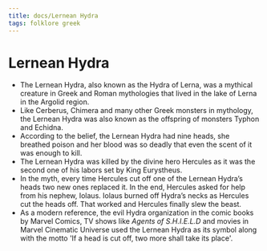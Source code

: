 ```yaml
---
title: docs/Lernean Hydra
tags: folklore greek
---
```


# Lernean Hydra

- The Lernean Hydra, also known as the Hydra of Lerna, was a mythical creature in Greek and Roman mythologies that lived in the lake of Lerna in the Argolid region.
- Like Cerberus, Chimera and many other Greek monsters in mythology, the Lernean Hydra was also known as the offspring of monsters Typhon and Echidna.
- According to the belief, the Lernean Hydra had nine heads, she breathed poison and her blood was so deadly that even the scent of it was enough to kill.
- The Lernean Hydra was killed by the divine hero Hercules as it was the second one of his labors set by King Eurystheus.
- In the myth, every time Hercules cut off one of the Lernean Hydra’s heads two new ones replaced it. In the end, Hercules asked for help from his nephew, Iolaus. Iolaus burned off Hydra’s necks as Hercules cut the heads off. That worked and Hercules finally slew the beast.
- As a modern reference, the evil Hydra organization in the comic books by Marvel Comics, TV shows like _Agents of S.H.I.E.L.D_ and movies in Marvel Cinematic Universe used the Lernean Hydra as its symbol along with the motto 'If a head is cut off, two more shall take its place'.